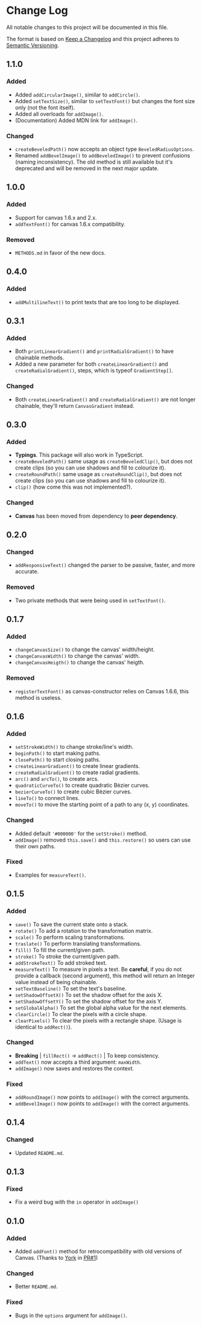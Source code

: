# Change Log
All notable changes to this project will be documented in this file.

The format is based on [Keep a Changelog](http://keepachangelog.com/)
and this project adheres to [Semantic Versioning](http://semver.org/).

## 1.1.0
### Added
- Added `addCircularImage()`, similar to `addCircle()`.
- Added `setTextSize()`, similar to `setTextFont()` but changes the font size only (not the font itself).
- Added all overloads for `addImage()`.
- (Documentation) Added MDN link for `addImage()`.

### Changed
- `createBeveledPath()` now accepts an object type `BeveledRadiusOptions`.
- Renamed `addBevelImage()` to `addBeveledImage()` to prevent confusions (naming inconsistency). The old method is still available but it's deprecated and will be removed in the next major update.

## 1.0.0
### Added
- Support for canvas 1.6.x and 2.x.
- `addTextFont()` for canvas 1.6.x compatibility.

### Removed
- `METHODS.md` in favor of the new docs.

## 0.4.0
### Added
- `addMultilineText()` to print texts that are too long to be displayed.

## 0.3.1
### Added
- Both `printLinearGradient()` and `printRadialGradient()` to have chainable methods.
- Added a new parameter for both `createLinearGradient()` and `createRadialGradient()`, steps, which is typeof `GradientStep[]`.

### Changed
- Both `createLinearGradient()` and `createRadialGradient()` are not longer chainable, they'll return `CanvasGradient` instead.

## 0.3.0
### Added
- **Typings**. This package will also work in TypeScript.
- `createBeveledPath()` same usage as `createBeveledClip()`, but does not create clips (so you can use shadows and fill to colourize it).
- `createRoundPath()` same usage as `createRoundClip()`, but does not create clips (so you can use shadows and fill to colourize it).
- `clip()` (how come this was not implemented?).

### Changed
- **Canvas** has been moved from dependency to **peer dependency**.

## 0.2.0
### Changed
- `addResponsiveText()` changed the parser to be passive, faster, and more accurate.

### Removed
- Two private methods that were being used in `setTextFont()`.

## 0.1.7
### Added
- `changeCanvasSize()` to change the canvas' width/height.
- `changeCanvasWidth()` to change the canvas' width.
- `changeCanvasHeigth()` to change the canvas' heigth.

### Removed
- `registerTextFont()` as canvas-constructor relies on Canvas 1.6.6, this method is useless.

## 0.1.6
### Added
- `setStrokeWidth()` to change stroke/line's width.
- `beginPath()` to start making paths.
- `closePath()` to start closing paths.
- `createLinearGradient()` to create linear gradients.
- `createRadialGradient()` to create radial gradients.
- `arc()` and `arcTo()`, to create arcs.
- `quadraticCurveTo()` to create quadratic Bèzier curves.
- `bezierCurveTo()` to create cubic Bèzier curves.
- `lineTo()` to connect lines.
- `moveTo()` to move the starting point of a path to any (x, y) coordinates.

### Changed
- Added default `'#000000'` for the `setStroke()` method.
- `addImage()` removed `this.save()` and `this.restore()` so users can use their own paths.

### Fixed
- Examples for `measureText()`.

## 0.1.5
### Added
- `save()` To save the current state onto a stack.
- `rotate()` To add a rotation to the transformation matrix.
- `scale()` To perform scaling transformations.
- `traslate()` To perform translating transformations.
- `fill()` To fill the current/given path.
- `stroke()` To stroke the current/given path.
- `addStrokeText()` To add stroked text.
- `measureText()` To measure in pixels a text. Be **careful**, if you do not
provide a callback (second argument), this method will return an Integer value
instead of being chainable.
- `setTextBaseline()` To set the text's baseline.
- `setShadowOffsetX()` To set the shadow offset for the axis X.
- `setShadowOffsetY()` To set the shadow offset for the axis Y.
- `setGlobalAlpha()` To set the global alpha value for the next elements.
- `clearCircle()` To clear the pixels with a circle shape.
- `clearPixels()` To clear the pixels with a rectangle shape. (Usage is
identical to `addRect()`).

### Changed
- **Breaking** | `fillRect()` -> `addRect()` | To keep consistency.
- `addText()` now accepts a third argument: `maxWidth`.
- `addImage()` now saves and restores the context.

### Fixed
- `addRoundImage()` now points to `addImage()` with the correct arguments.
- `addBevelImage()` now points to `addImage()` with the correct arguments.

## 0.1.4
### Changed
- Updated `README.md`.

## 0.1.3
### Fixed
- Fix a weird bug with the `in` operator in `addImage()`

## 0.1.0
### Added
- Added `addFont()` method for retrocompatibility with old versions of Canvas.
(Thanks to [York](https://github.com/YorkAARGH) in
[PR#1](https://github.com/kyranet/canvasConstructor/pull/1))

### Changed
- Better `README.md`.

### Fixed
- Bugs in the `options` argument for `addImage()`.
